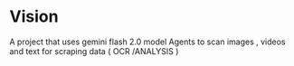 # Vision
A project that uses gemini flash 2.0 model Agents to scan images , videos and text for scraping data ( OCR /ANALYSIS )
